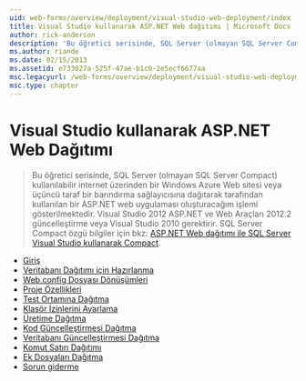 ```yaml
---
uid: web-forms/overview/deployment/visual-studio-web-deployment/index
title: Visual Studio kullanarak ASP.NET Web dağıtımı | Microsoft Docs
author: rick-anderson
description: 'Bu öğretici serisinde, SQL Server (olmayan SQL Server Compact) kullanılabilir internet üzerinden t dağıtarak tarafından kullanılan bir ASP.NET web uygulaması oluşturacağım gösterilmektedir...'
ms.author: riande
ms.date: 02/15/2013
ms.assetid: e733027a-525f-47ae-b1c0-2e5ecf6677aa
msc.legacyurl: /web-forms/overview/deployment/visual-studio-web-deployment
msc.type: chapter
---
```

<a name="aspnet-web-deployment-using-visual-studio"></a>Visual Studio kullanarak ASP.NET Web Dağıtımı
====================
> Bu öğretici serisinde, SQL Server (olmayan SQL Server Compact) kullanılabilir internet üzerinden bir Windows Azure Web sitesi veya üçüncü taraf bir barındırma sağlayıcısına dağıtarak tarafından kullanılan bir ASP.NET web uygulaması oluşturacağım işlemi gösterilmektedir. Visual Studio 2012 ASP.NET ve Web Araçları 2012.2 güncelleştirme veya Visual Studio 2010 gerektirir. SQL Server Compact özgü bilgiler için bkz: [ASP.NET Web dağıtımı ile SQL Server Visual Studio kullanarak Compact](../../older-versions-getting-started/deployment-to-a-hosting-provider/deployment-to-a-hosting-provider-introduction-1-of-12.md).


- [Giriş](introduction.md)
- [Veritabanı Dağıtımı için Hazırlanma](preparing-databases.md)
- [Web.config Dosyası Dönüşümleri](web-config-transformations.md)
- [Proje Özellikleri](project-properties.md)
- [Test Ortamına Dağıtma](deploying-to-iis.md)
- [Klasör İzinlerini Ayarlama](setting-folder-permissions.md)
- [Üretime Dağıtma](deploying-to-production.md)
- [Kod Güncelleştirmesi Dağıtma](deploying-a-code-update.md)
- [Veritabanı Güncelleştirmesi Dağıtma](deploying-a-database-update.md)
- [Komut Satırı Dağıtımı](command-line-deployment.md)
- [Ek Dosyaları Dağıtma](deploying-extra-files.md)
- [Sorun giderme](troubleshooting.md)
